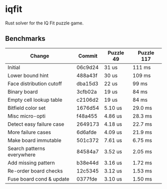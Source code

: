 # iqfit
Rust solver for the IQ Fit puzzle game.

## Benchmarks

| Change                     | Commit  | Puzzle 49 | Puzzle 117 |
| -------------------------- | ------  | --------- | ---------- |
| Initial                    | 06c9d24 | 31 us     | 111 ms     |
| Lower bound hint           | 488a43f | 30 us     | 109 ms     |
| Face distribution cutoff   | dba15d3 | 22 us     | 99 ms      |
| Binary board               | 3cfb02a | 19 us     | 84 ms      |
| Empty cell lookup table    | c2106d2 | 19 us     | 84 ms      |
| Bitfield color set         | 1676d54 | 5.10 us   | 29.0 ms    |
| Misc micro-opti            | f48a455 | 4.86 us   | 28.3 ms    |
| Detect easy failure case   | 2649173 | 4.18 us   | 22.7 ms    |
| More failure cases         | 6d6afde | 4.09 us   | 21.9 ms    |
| Make board immutable       | 501c372 | 7.61 us   | 6.75 ms    |
| Search patterns everywhere | 84584a7 | 3.52 us   | 2.05 ms    |
| Add missing pattern        | b38e44d | 3.16 us   | 1.72 ms    |
| Re-order board checks      | 12c5345 | 3.12 us   | 1.53 ms    |
| Fuse board cond & update   | 0377fde | 3.10 us   | 1.50 ms    |
